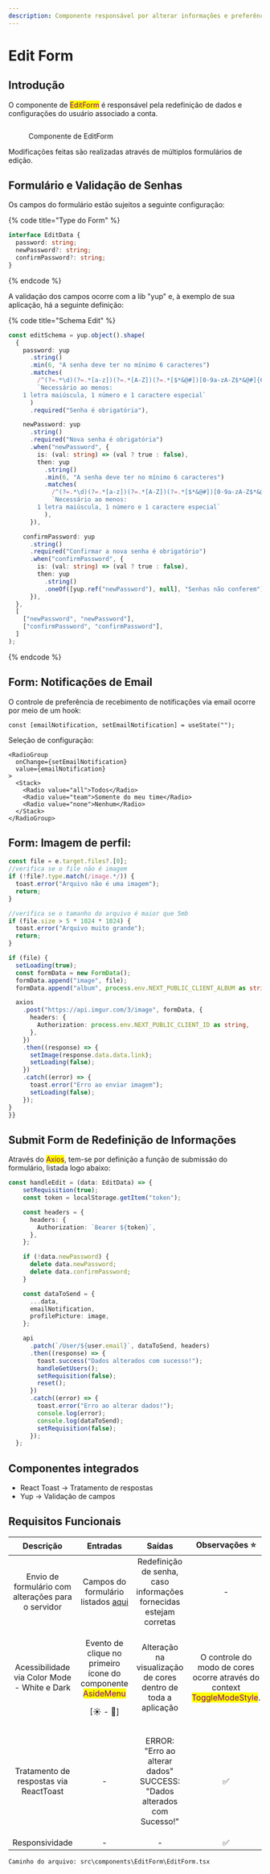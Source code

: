 ```yaml
---
description: Componente responsável por alterar informações e preferências do usuário.
---
```


# Edit Form

## Introdução

O componente de <mark style="color:purple;">EditForm</mark> é responsável pela redefinição de dados e configurações do usuário associado a conta.



<figure><img src="../../.gitbook/assets/image (12).png" alt=""><figcaption><p>Componente de EditForm</p></figcaption></figure>

Modificações feitas são realizadas através de múltiplos formulários de edição.

## Formulário e Validação de Senhas

Os campos do formulário estão sujeitos a seguinte configuração:

{% code title="Type do Form" %}
```typescript
interface EditData {
  password: string;
  newPassword?: string;
  confirmPassword?: string;
}
```
{% endcode %}

A validação dos campos ocorre com a lib "yup" e, à exemplo de sua aplicação, há a seguinte definição:

{% code title="Schema Edit" %}
```typescript
const editSchema = yup.object().shape(
  {
    password: yup
      .string()
      .min(6, "A senha deve ter no mínimo 6 caracteres")
      .matches(
        /^(?=.*\d)(?=.*[a-z])(?=.*[A-Z])(?=.*[$*&@#])[0-9a-zA-Z$*&@#]{6,}$/,
        `Necessário ao menos: 
    1 letra maiúscula, 1 número e 1 caractere especial`
      )
      .required("Senha é obrigatória"),

    newPassword: yup
      .string()
      .required("Nova senha é obrigatória")
      .when("newPassword", {
        is: (val: string) => (val ? true : false),
        then: yup
          .string()
          .min(6, "A senha deve ter no mínimo 6 caracteres")
          .matches(
            /^(?=.*\d)(?=.*[a-z])(?=.*[A-Z])(?=.*[$*&@#])[0-9a-zA-Z$*&@#]{6,}$/,
            `Necessário ao menos:
        1 letra maiúscula, 1 número e 1 caractere especial`
          ),
      }),

    confirmPassword: yup
      .string()
      .required("Confirmar a nova senha é obrigatório")
      .when("confirmPassword", {
        is: (val: string) => (val ? true : false),
        then: yup
          .string()
          .oneOf([yup.ref("newPassword"), null], "Senhas não conferem"),
      }),
  },
  [
    ["newPassword", "newPassword"],
    ["confirmPassword", "confirmPassword"],
  ]
);
```
{% endcode %}

## Form: Notificações de Email

O controle de preferência de recebimento de notificações via email ocorre por meio de um hook:

```tsx
const [emailNotification, setEmailNotification] = useState("");
```

Seleção de configuração:

```tsx
<RadioGroup
  onChange={setEmailNotification}
  value={emailNotification}
>
  <Stack>
    <Radio value="all">Todos</Radio>
    <Radio value="team">Somente do meu time</Radio>
    <Radio value="none">Nenhum</Radio>
  </Stack>
</RadioGroup>
```

## Form: Imagem de perfil:

```typescript
const file = e.target.files?.[0];
//verifica se o file não é imagem
if (!file?.type.match(/image.*/)) {
  toast.error("Arquivo não é uma imagem");
  return;
}

//verifica se o tamanho do arquivo é maior que 5mb
if (file.size > 5 * 1024 * 1024) {
  toast.error("Arquivo muito grande");
  return;
}

if (file) {
  setLoading(true);
  const formData = new FormData();
  formData.append("image", file);
  formData.append("album", process.env.NEXT_PUBLIC_CLIENT_ALBUM as string);

  axios
    .post("https://api.imgur.com/3/image", formData, {
      headers: {
        Authorization: process.env.NEXT_PUBLIC_CLIENT_ID as string,
      },
    })
    .then((response) => {
      setImage(response.data.data.link);
      setLoading(false);
    })
    .catch((error) => {
      toast.error("Erro ao enviar imagem");
      setLoading(false);
    });
}
}}
```

## Submit Form de Redefinição de Informações

Através do <mark style="color:purple;">Axios</mark>, <mark style="color:purple;"></mark> tem-se por definição a função de submissão do formulário, listada logo abaixo:

```typescript
const handleEdit = (data: EditData) => {
    setRequisition(true);
    const token = localStorage.getItem("token");

    const headers = {
      headers: {
        Authorization: `Bearer ${token}`,
      },
    };

    if (!data.newPassword) {
      delete data.newPassword;
      delete data.confirmPassword;
    }

    const dataToSend = {
      ...data,
      emailNotification,
      profilePicture: image,
    };

    api
      .patch(`/User/${user.email}`, dataToSend, headers)
      .then((response) => {
        toast.success("Dados alterados com sucesso!");
        handleGetUsers();
        setRequisition(false);
        reset();
      })
      .catch((error) => {
        toast.error("Erro ao alterar dados!");
        console.log(error);
        console.log(dataToSend);
        setRequisition(false);
      });
  };
```



## Componentes integrados

* React Toast -> Tratamento de respostas
* Yup -> Validação de campos

## Requisitos Funcionais

|                      Descrição                     |                                                       Entradas                                                      |                                      Saídas                                      |                                               Observações ⭐                                               |
| :------------------------------------------------: | :-----------------------------------------------------------------------------------------------------------------: | :------------------------------------------------------------------------------: | :-------------------------------------------------------------------------------------------------------: |
| Envio de formulário com alterações para o servidor |                      Campos do formulário listados [aqui](edit-form.md#formulario-e-validacao)                      |        Redefinição de senha, caso informações fornecidas estejam corretas        |                                                     -                                                     |
|    Acessibilidade via Color Mode - White e Dark    | <p>Evento de clique no primeiro ícone do componente <mark style="color:purple;">AsideMenu</mark></p><p>[☀ - 🌙]</p> |           Alteração na visualização de cores dentro de toda a aplicação          | O controle do modo de cores ocorre através do context <mark style="color:purple;">ToggleModeStyle</mark>. |
|       Tratamento de respostas via ReactToast       |                                                          -                                                          | <p>ERROR: "Erro ao alterar dados"<br>SUCCESS: "Dados alterados com Sucesso!"</p> |                                                     ✅                                                     |
|                   Responsividade                   |                                                          -                                                          |                                         -                                        |                                                     ✅                                                     |

```
Caminho do arquivo: src\components\EditForm\EditForm.tsx
```
